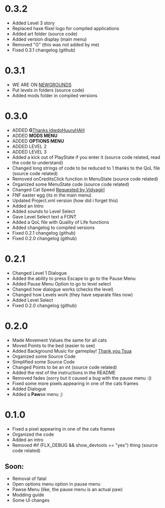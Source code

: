 # 0.3.2

- Added Level 3 story
- Replaced haxe flixel logo for compiled applications
- Added art folder (source code)
- Added version display (main menu)
- Removed "G" (this was not added by me)
- Fixed 0.3.1 changelog (github)

# 0.3.1

- WE ARE ON [NEWGROUNDS](https://www.newgrounds.com/portal/view/853774)
- Put levels in folders (source code)
- Added mods folder in compiled versions

# **0.3.0**

- ADDED **G**[Thanks IdwdoHuuruHAH](https://cult-of-x.fandom.com/wiki/Fatal_Error?file=FatalError_Fear.png)
- ADDED **MODS MENU**
- ADDED **OPTIONS MENU**
- ADDED LEVEL 2
- ADDED LEVEL 3
- Added a kick out of PlayState if you enter it (source code related, read the code to understand)
- Changed long strings of code to be reduced to 1 thanks to the QoL file (source code related)
- Removed onCreditsClick function in MenuState (source code related)
- Organized some MenuState code (source code related)
- Changed Cat Speed [Requested by Vidyagirl](https://github.com/vidyagirl)
- FNF easter egg (its in the main menu)
- Updated Project.xml version (how did i forget this)
- Added an Intro
- Added sounds to Level Select
- Gave Level Select text a FONT
- Added a QoL file with Quality of Life functions
- Added changelog to compiled versions
- Fixed 0.2.1 changelog (github)
- Fixed 0.2.0 changelog (github)

# 0.2.1

- Changed Level 1 Dialogue
- Added the ability to press Escape to go to the Pause Menu
- Added Pause Menu Option to go to level select
- Changed how dialogue works (checks the level)
- Changed how Levels work (they have separate files now)
- Added Level Select
- Fixed 0.2.0 changelog (github)

# 0.2.0

- Made Movement Values the same for all cats
- Moved Points to the bed (easier to see)
- Added Background Music for gameplay! [Thank you Tsua](https://www.youtube.com/channel/UC-bb9hlPaRDR2ASv2pETGCQ)
- Organized some Source Code
- Simplified some Source Code
- Changed Points to be an int (source code related)
- Added the rest of the instructions in the README
- Removed fades (sorry but it caused a bug with the pause menu :()
- Fixed some more pixels appearing in one of the cats frames
- Added Dialogue
- Added a **Paw**se menu ;)

# 0.1.0

- Fixed a pixel appearing in one of the cats frames
- Organized the code
- Added an intro
- Removed #if (FLX_DEBUG && show_devtools == "yes") thing (source code related)

## Soon:
- Removal of fatal
- Open options menu option in pause menu
- Pawse Menu (like, the pause menu is an actual paw)
- Modding guide
- Some UI changes